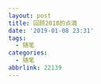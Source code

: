 ```yaml
---
layout: post
title: 回顾2018的点滴
date: '2019-01-08 23:31'
tags:
  - 随笔
categories:
  - 随笔
abbrlink: 22139
---
```


<!--more-->
